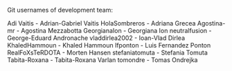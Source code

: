 Git usernames of development team:

Adi Vaitis - Adrian-Gabriel Vaitis
HolaSombreros - Adriana Grecea
Agostina-mr - Agostina Mezzabotta
GeorgianaIon - Georgiana Ion
neutralfusion - George-Eduard Andronache
vladdirlea2002 - Ioan-Vlad Dirlea
KhaledHammoun - Khaled Hammoun
lfponton - Luis Fernandez Ponton
RealFoXsTeRDOTA - Morten Hansen
stefaniatomuta - Stefania Tomuta
Tabita-Roxana - Tabita-Roxana Varlan
tomondre - Tomas Ondrejka



